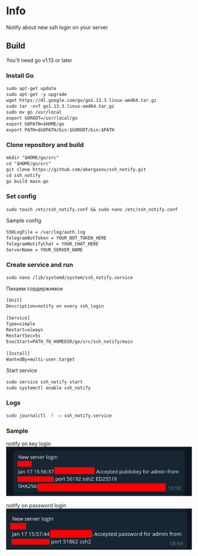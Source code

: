 # Info

Notify about new ssh login on your server

## Build
You'll need go v1.13 or later

### Install Go
```shell script
sudo apt-get update
sudo apt-get -y upgrade
wget https://dl.google.com/go/go1.13.3.linux-amd64.tar.gz
sudo tar -xvf go1.13.3.linux-amd64.tar.gz
sudo mv go /usr/local
export GOROOT=/usr/local/go
export GOPATH=$HOME/go
export PATH=$GOPATH/bin:$GOROOT/bin:$PATH
```

### Clone repository and build
```shell script
mkdir "$HOME/go/src"
cd "$HOME/go/src"
git clone https://github.com/abergasov/ssh_notify.git
cd ssh_notify
go build main.go
```

### Set config
```shell script
sudo touch /etc/ssh_notify.conf && sudo nano /etc/ssh_notify.conf 
```

Sample config 
```shell script
SSHLogFile = /var/log/auth.log
TelegramBotToken = YOUR_BOT_TOKEN_HERE
TelegramNotifyChat = YOUR_CHAT_HERE
ServerName = YOUR_SERVER_NAME
```

### Create service and run
```shell script
sudo nano /lib/systemd/system/ssh_notify.service
```
Пихаем сордержимое
```shell script
[Unit]
Description=notify on every ssh_login

[Service]
Type=simple
Restart=always
RestartSec=5s
ExecStart=PATH_TO_HOMEDIR/go/src/ssh_notify/main

[Install]
WantedBy=multi-user.target
```

Start service
```shell script
sudo service ssh_notify start
sudo systemctl enable ssh_notify
```

### Logs
```bash
sudo journalctl -f -u ssh_notify.service
```

### Sample
notify on key login
![Repo_List](log_by_key.png)

notify on password login
![Repo_List](log_by_pass.png)